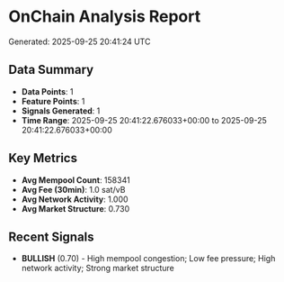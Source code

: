# OnChain Analysis Report
Generated: 2025-09-25 20:41:24 UTC

## Data Summary
- **Data Points**: 1
- **Feature Points**: 1
- **Signals Generated**: 1
- **Time Range**: 2025-09-25 20:41:22.676033+00:00 to 2025-09-25 20:41:22.676033+00:00

## Key Metrics
- **Avg Mempool Count**: 158341
- **Avg Fee (30min)**: 1.0 sat/vB
- **Avg Network Activity**: 1.000
- **Avg Market Structure**: 0.730

## Recent Signals
- **BULLISH** (0.70) - High mempool congestion; Low fee pressure; High network activity; Strong market structure
